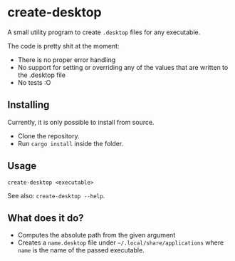 # create-desktop

A small utility program to create `.desktop` files for any executable.

The code is pretty shit at the moment:
- There is no proper error handling
- No support for setting or overriding any of the values that are written to the .desktop file
- No tests :O

## Installing

Currently, it is only possible to install from source.

- Clone the repository.
- Run `cargo install` inside the folder.

## Usage

`create-desktop <executable>`

See also: `create-desktop --help`.

## What does it do?

- Computes the absolute path from the given argument
- Creates a `name.desktop` file under `~/.local/share/applications` where `name` is the name of the passed executable.